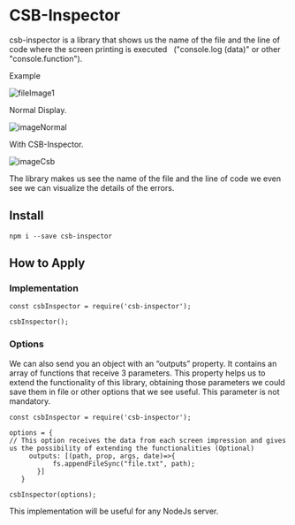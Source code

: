 # CSB-Inspector

csb-inspector is a library that shows us the name of the file and the line of code where the screen printing is executed
  ("console.log (data)" or other "console.function").

Example

![fileImage1](https://i.ibb.co/5vSbGCW/Screen-Shot-2020-01-12-at-2-42-03-AM.png)

Normal Display.

![imageNormal](https://i.ibb.co/wJPx5Jb/Screen-Shot-2020-01-12-at-2-42-39-AM.png)

With CSB-Inspector.

![imageCsb](https://i.ibb.co/sbDpzw2/Screen-Shot-2020-01-12-at-2-44-12-AM.png)

The library makes us see the name of the file and the line of code we even see we can visualize the details of the errors.

## Install

```
npm i --save csb-inspector
```

## How to Apply

### Implementation

```
const csbInspector = require('csb-inspector');

csbInspector();
```

### Options

We can also send you an object with an “outputs” property. It contains an array of functions that receive 3 parameters. This property helps us to extend the functionality of this library, obtaining those parameters we could save them in file or other options that we see useful. This parameter is not mandatory.
```
const csbInspector = require('csb-inspector');

options = {
// This option receives the data from each screen impression and gives us the possibility of extending the functionalities (Optional)
     outputs: [(path, prop, args, date)=>{
           fs.appendFileSync("file.txt", path);
       }]
   }

csbInspector(options);
```

This implementation will be useful for any NodeJs server.
